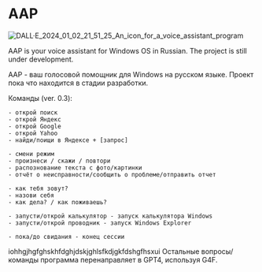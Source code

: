 # AAP
![DALL·E_2024_01_02_21_51_25_An_icon_for_a_voice_assistant_program](https://github.com/YellowStranger/AAP/assets/103959725/5f394996-5e8f-46db-a4af-60e198d889bd)

AAP is your voice assistant for Windows OS in Russian. The project is still under development.

AAP - ваш голосовой помощник для Windows на русском языке. Проект пока что находится в стадии разработки. 

Команды (ver. 0.3):

 	- открой поиск
	- открой Яндекс
	- открой Google
	- открой Yahoo
	- найди/поищи в Яндексе + [запрос]
 
	- смени режим
 	- произнеси / скажи / повтори
 	- распознование текста с фото/картинки
  	- отчёт о неисправности/сообщить о проблеме/отправить отчет

  	- как тебя зовут?
	- назови себя
	- как дела? / как поживаешь?
 	
  	- запусти/открой калькулятор - запуск калькулятора Windows
	- запусти/открой проводник - запуск Windows Explorer

  	- пока/до свидания - конец сессии
   iohhgjhgfghskhfdghjdskjghlsfkdjgkfdshgfhsxui
   Остальные вопросы/команды программа перенаправляет в GPT4, используя G4F.

